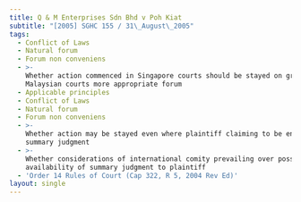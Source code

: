 ```yaml
---
title: Q & M Enterprises Sdn Bhd v Poh Kiat
subtitle: "[2005] SGHC 155 / 31\_August\_2005"
tags:
  - Conflict of Laws
  - Natural forum
  - Forum non conveniens
  - >-
    Whether action commenced in Singapore courts should be stayed on ground
    Malaysian courts more appropriate forum
  - Applicable principles
  - Conflict of Laws
  - Natural forum
  - Forum non conveniens
  - >-
    Whether action may be stayed even where plaintiff claiming to be entitled to
    summary judgment
  - >-
    Whether considerations of international comity prevailing over possible
    availability of summary judgment to plaintiff
  - 'Order 14 Rules of Court (Cap 322, R 5, 2004 Rev Ed)'
layout: single
---
```


